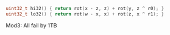 ```cpp
uint32_t hi32() { return rot(x - z, z) + rot(y, z ^ r0); }
uint32_t lo32() { return rot(w - x, x) + rot(z, x ^ r1); }
```

Mod3: All fail by 1TB

